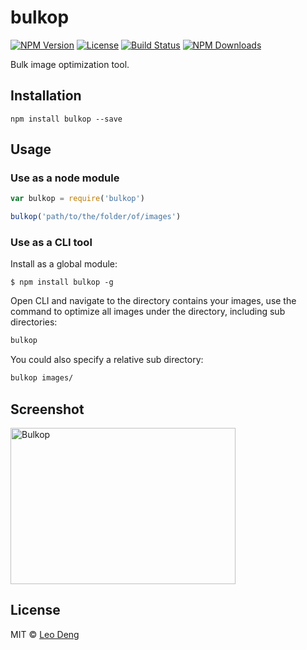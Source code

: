 # bulkop

[![NPM Version](https://img.shields.io/npm/v/bulkop.svg?style=flat)](https://www.npmjs.com/package/bulkop) 
[![License](https://img.shields.io/npm/l/bulkop.svg?style=flat)](https://www.npmjs.com/package/bulkop) 
[![Build Status](https://img.shields.io/travis/myst729/bulkop.svg?style=flat)](https://travis-ci.org/myst729/bulkop) 
[![NPM Downloads](https://img.shields.io/npm/dm/bulkop.svg?style=flat)](https://www.npmjs.com/package/bulkop) 

Bulk image optimization tool.

## Installation

```
npm install bulkop --save
```

## Usage

### Use as a node module

```js
var bulkop = require('bulkop')

bulkop('path/to/the/folder/of/images')
```


### Use as a CLI tool

Install as a global module:
```
$ npm install bulkop -g
```

Open CLI and navigate to the directory contains your images, use the command to optimize all images under the directory, including sub directories:
```bash
bulkop
```

You could also specify a relative sub directory:
```bash
bulkop images/
```


## Screenshot

<img src="https://raw.githubusercontent.com/myst729/bulkop/master/screenshots/screenshot.png" height="250" width="360" alt="Bulkop">


## License

MIT © [Leo Deng](http://myst729.github.io/)
